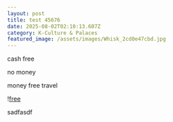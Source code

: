 ```yaml
---
layout: post
title: test 45676
date: 2025-08-02T02:10:13.607Z
category: K-Culture & Palaces
featured_image: /assets/images/Whisk_2cd0e47cbd.jpg
---
```

c﻿ash free

n﻿o money

m﻿oney free travel

!﻿[free](/assets/images/Whisk_2cd0e47cbd.jpg)

s﻿adfasdf